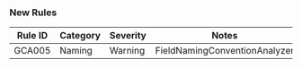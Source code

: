 ### New Rules

Rule ID | Category | Severity | Notes
--------|----------|----------|------- 
GCA005 | Naming | Warning | FieldNamingConventionAnalyzer 